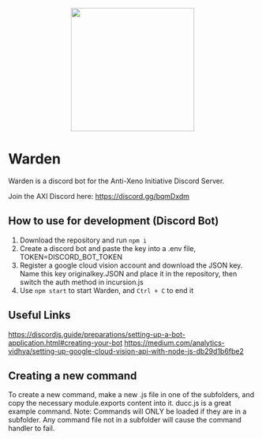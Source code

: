 <p align="center">
<img src="https://user-images.githubusercontent.com/85346345/128631152-1b2fb9d3-b5cf-4451-a287-a6a7124e1818.png" width="250">
</p>

# Warden

Warden is a discord bot for the Anti-Xeno Initiative Discord Server.

Join the AXI Discord here: https://discord.gg/bqmDxdm

## How to use for development (Discord Bot)

1. Download the repository and run `npm i`
2. Create a discord bot and paste the key into a .env file, TOKEN=DISCORD_BOT_TOKEN
3. Register a google cloud vision account and download the JSON key. Name this key originalkey.JSON and place it in the repository, then switch the auth method in incursion.js
4. Use `npm start` to start Warden, and `Ctrl + C` to end it

## Useful Links
https://discordjs.guide/preparations/setting-up-a-bot-application.html#creating-your-bot
https://medium.com/analytics-vidhya/setting-up-google-cloud-vision-api-with-node-js-db29d1b6fbe2

## Creating a new command
To create a new command, make a new .js file in one of the subfolders, and copy the necessary module.exports content into it. ducc.js is a great example command.
Note: Commands will ONLY be loaded if they are in a subfolder. Any command file not in a subfolder will cause the command handler to fail.
